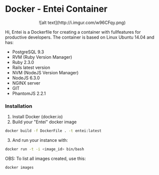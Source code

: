 

# Docker - Entei Container
<center>![alt text](http://i.imgur.com/w96CFqy.png)</center>

Hi, Entei is a Dockerfile for creating a container with fullfeatures for productive developers. 
The container is based on Linux Ubuntu 14.04 and has:

  - PostgreSQL 9.3
  - RVM (Ruby Version Manager)
  - Ruby 2.3.0
  - Rails latest version
  - NVM (NodeJS Version Manager)
  - NodeJS 6.3.0
  - NGINX server
  - GIT
  - PhantomJS 2.2.1

### Installation

1. Install Docker (docker.io)
2. Build your "Entei" docker image
```sh
docker build -f DockerFile . -t entei:latest
```
3. And run your instance with:
```sh
docker run -t -i <image_id> bin/bash
```

OBS: To list all images created, use this:
```sh
docker images
```
